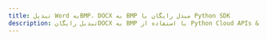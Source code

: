---title: تبدیل Word بهBMP، DOCX به BMP مبدل رایگان یا Python SDKdescription: تبدیل رایگانDOCX به BMP با استفاده از Python Cloud APIs & SDK. همچنین اسناد Microsoft Word و OpenOffice را در Cloud ایجاد، ویرایش و رندر کنید.---